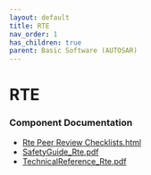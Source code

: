 ```yaml
---
layout: default
title: RTE
nav_order: 1
has_children: true
parent: Basic Software (AUTOSAR)
---
```

# RTE
### Component Documentation

- [Rte Peer Review Checklists.html](doc/Rte%20Peer%20Review%20Checklists.html)
- [SafetyGuide_Rte.pdf](doc/SafetyGuide_Rte.pdf)
- [TechnicalReference_Rte.pdf](doc/TechnicalReference_Rte.pdf)

